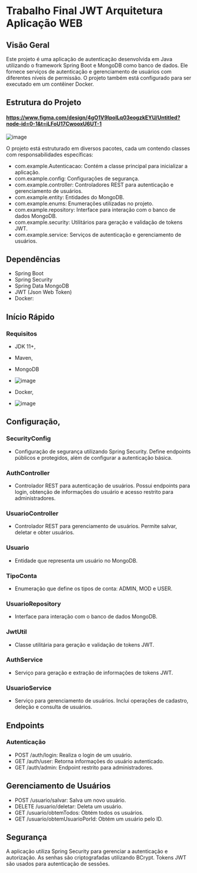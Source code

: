 # Trabalho Final JWT Arquitetura Aplicação WEB
## Visão Geral
Este projeto é uma aplicação de autenticação desenvolvida em Java utilizando o framework Spring Boot e MongoDB como banco de dados. Ele fornece serviços de autenticação e gerenciamento de usuários com diferentes níveis de permissão. O projeto também está configurado para ser executado em um contêiner Docker.

## Estrutura do Projeto
#### https://www.figma.com/design/4gO1V9IpolLq03eogzkEYU/Untitled?node-id=0-1&t=iLFoU17CwooxU6UT-1
![image](https://github.com/mauriciosadala/Trabalho-Arquitetura-Web-JWT/assets/125416578/15cdb105-785b-41a2-b2c4-1ecc993d25d4)

O projeto está estruturado em diversos pacotes, cada um contendo classes com responsabilidades específicas:

- com.example.Autenticacao: Contém a classe principal para inicializar a aplicação.
- com.example.config: Configurações de segurança.
- com.example.controller: Controladores REST para autenticação e gerenciamento de usuários.
- com.example.entity: Entidades do MongoDB.
- com.example.enums: Enumerações utilizadas no projeto.
- com.example.repository: Interface para interação com o banco de dados MongoDB.
- com.example.security: Utilitários para geração e validação de tokens JWT.
- com.example.service: Serviços de autenticação e gerenciamento de usuários.


## Dependências
- Spring Boot
- Spring Security
- Spring Data MongoDB
- JWT (Json Web Token)
- Docker:



## Início Rápido
### Requisitos
- JDK 11+,
- Maven,

- MongoDB
- ![image](https://github.com/mauriciosadala/Trabalho-Arquitetura-Web-JWT/assets/125416578/fca5d66c-c65f-4c28-bde9-13a2503a01c3)

- Docker,
- ![image](https://github.com/mauriciosadala/Trabalho-Arquitetura-Web-JWT/assets/125416578/3ec52688-261b-439e-9451-db4d5793a8d4)

## Configuração,


### SecurityConfig
- Configuração de segurança utilizando Spring Security. Define endpoints públicos e protegidos, além de configurar a autenticação básica.

### AuthController
- Controlador REST para autenticação de usuários. Possui endpoints para login, obtenção de informações do usuário e acesso restrito para administradores.

### UsuarioController
- Controlador REST para gerenciamento de usuários. Permite salvar, deletar e obter usuários.

### Usuario
- Entidade que representa um usuário no MongoDB.

### TipoConta
- Enumeração que define os tipos de conta: ADMIN, MOD e USER.

### UsuarioRepository
- Interface para interação com o banco de dados MongoDB.

### JwtUtil
- Classe utilitária para geração e validação de tokens JWT.

### AuthService
- Serviço para geração e extração de informações de tokens JWT.

### UsuarioService
- Serviço para gerenciamento de usuários. Inclui operações de cadastro, deleção e consulta de usuários.

## Endpoints
### Autenticação
- POST /auth/login: Realiza o login de um usuário.
- GET /auth/user: Retorna informações do usuário autenticado.
- GET /auth/admin: Endpoint restrito para administradores.

## Gerenciamento de Usuários
- POST /usuario/salvar: Salva um novo usuário.
- DELETE /usuario/deletar: Deleta um usuário.
- GET /usuario/obtemTodos: Obtém todos os usuários.
- GET /usuario/obtemUsuarioPorId: Obtém um usuário pelo ID.

## Segurança
A aplicação utiliza Spring Security para gerenciar a autenticação e autorização. As senhas são criptografadas utilizando BCrypt. Tokens JWT são usados para autenticação de sessões.
